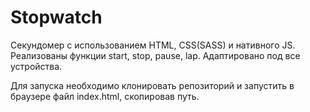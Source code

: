 # Stopwatch

Секундомер с использованием HTML, CSS(SASS) и нативного JS.
Реализованы функции start, stop, pause, lap.
Адаптировано под все устройства.

Для запуска необходимо клонировать репозиторий и запустить в браузере файл index.html, скопировав путь.
